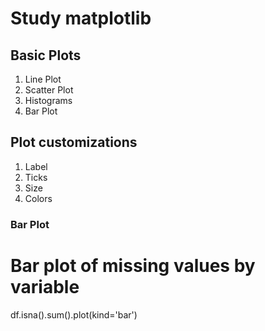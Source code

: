 # Study matplotlib

## Basic Plots

1. Line Plot
2. Scatter Plot
3. Histograms
4. Bar Plot

## Plot customizations

1. Label
2. Ticks
3. Size
4. Colors

### Bar Plot

# Bar plot of missing values by variable
df.isna().sum().plot(kind='bar')
